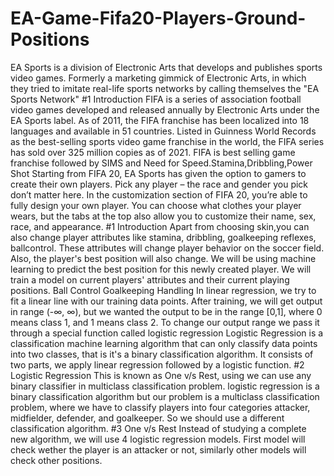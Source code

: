 # EA-Game-Fifa20-Players-Ground-Positions
EA Sports is a division of Electronic Arts that develops and publishes sports video games. Formerly a marketing gimmick of Electronic Arts, in which they tried to imitate real-life sports
networks by calling themselves the "EA Sports Network"
#1
Introduction
FIFA is a series of association football video games developed and released annually by Electronic Arts under the EA Sports
label. As of 2011, the FIFA franchise has been localized into 18 languages and available in 51 countries. Listed in Guinness World Records as the best-selling sports video game franchise
in the world, the FIFA series has sold over 325 million copies as of 2021.
FIFA is best selling game franchise followed by SIMS and Need for Speed.Stamina,Dribbling,Power Shot Starting from FIFA 20, EA Sports has given the option to
gamers to create their own players. Pick any player – the race and gender you pick don’t matter here. In the
customization section of FIFA 20, you’re able to fully design your own player. You can choose what clothes your player wears, but the tabs at the top also allow you to customize
their name, sex, race, and appearance.
#1
Introduction
Apart from choosing skin,you can also change player attributes like stamina, dribbling, goalkeeping reflexes, ballcontrol. These attributes will change player behavior on the soccer
field. Also, the player's best position will also change. We will be using machine learning to predict the best position for this newly created player. We will train a
model on current players' attributes and their current playing positions. Ball Control Goalkeeping Handling In linear regression, we try to fit a linear line with our training data
points. After training, we will get output in range (-∞, ∞), but we wanted the output to be in the range [0,1], where 0 means class 1, and 1 means class 2. To change our output
range we pass it through a special function called logistic regression Logistic Regression is a classification machine learning algorithm that can only classify data
points into two classes, that is it's a binary classification algorithm. It consists of two parts, we apply linear regression followed by a logistic function.
#2
Logistic Regression 
This is known as One v/s Rest, using we can use any binary classifier in multiclass classification problem.
logistic regression is a binary classification algorithm but our problem is a multiclass classification problem, where we have to classify players into four categories
attacker, midfielder, defender, and goalkeeper. So we should use a different classification algorithm.
#3
One v/s Rest
Instead of studying a complete new algorithm, we will use 4 logistic
regression models. First model will check wether the player is an
attacker or not, similarly other models will check other positions.
